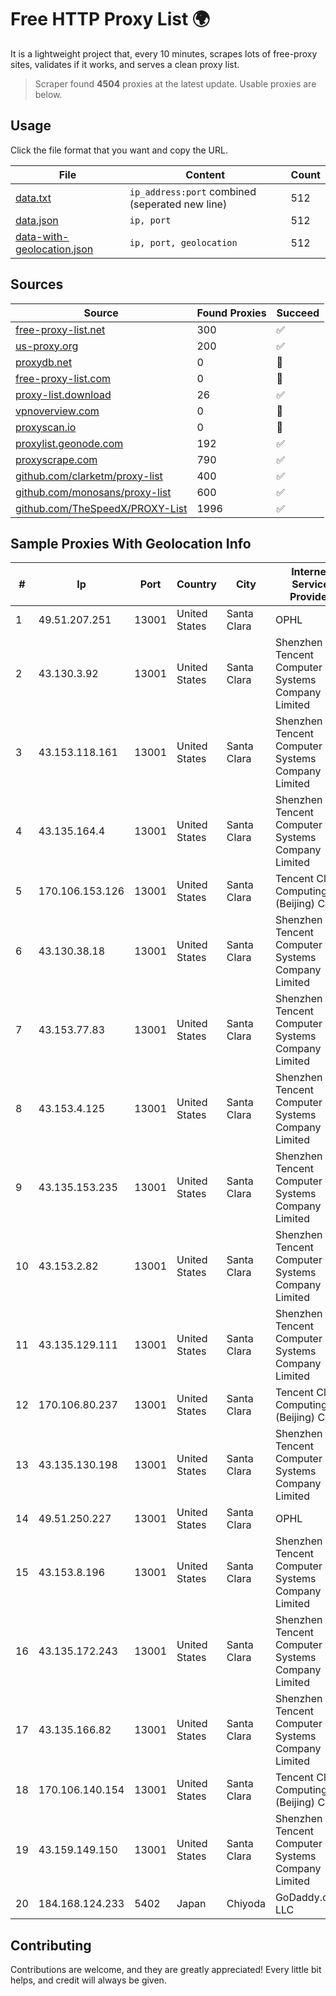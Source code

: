 
# Free HTTP Proxy List 🌍

It is a lightweight project that, every 10 minutes, scrapes lots of free-proxy sites, validates if it works, and serves a clean proxy list.


> Scraper found **4504** proxies at the latest update. Usable proxies are below.

## Usage

Click the file format that you want and copy the URL.


|File|Content|Count|
|----|-------|-----|
|[data.txt](https://raw.githubusercontent.com/themiralay/Proxy-List-World/master/data.txt)|`ip_address:port` combined (seperated new line)|512|
|[data.json](https://raw.githubusercontent.com/themiralay/Proxy-List-World/master/data.json)|`ip, port`|512|
|[data-with-geolocation.json](https://raw.githubusercontent.com/themiralay/Proxy-List-World/master/data-with-geolocation.json)|`ip, port, geolocation`|512|

## Sources

|Source|Found Proxies|Succeed|
|------|-------------|-------|
|[free-proxy-list.net](https://free-proxy-list.net)|300|✅|
|[us-proxy.org](https://www.us-proxy.org)|200|✅|
|[proxydb.net](http://proxydb.net)|0|🚫|
|[free-proxy-list.com](https://free-proxy-list.com/?page=&port=&type%5B%5D=http&type%5B%5D=https&up_time=0&search=Search)|0|🚫|
|[proxy-list.download](https://www.proxy-list.download/HTTP)|26|✅|
|[vpnoverview.com](https://vpnoverview.com/privacy/anonymous-browsing/free-proxy-servers)|0|🚫|
|[proxyscan.io](https://www.proxyscan.io)|0|🚫|
|[proxylist.geonode.com](https://proxylist.geonode.com/api/proxy-list?limit=300&page=1&sort_by=lastChecked&sort_type=desc&protocols=http,https)|192|✅|
|[proxyscrape.com](https://api.proxyscrape.com/v2/?request=displayproxies&protocol=http&timeout=10000&country=all&ssl=all&anonymity=all)|790|✅|
|[github.com/clarketm/proxy-list](https://raw.githubusercontent.com/clarketm/proxy-list/master/proxy-list-raw.txt)|400|✅|
|[github.com/monosans/proxy-list](https://raw.githubusercontent.com/monosans/proxy-list/main/proxies/http.txt)|600|✅|
|[github.com/TheSpeedX/PROXY-List](https://raw.githubusercontent.com/TheSpeedX/PROXY-List/master/http.txt)|1996|✅|


## Sample Proxies With Geolocation Info

|#|Ip|Port|Country|City|Internet Service Provider|
|-|--|----|-------|----|-------------------------|
|1|49.51.207.251|13001|United States|Santa Clara|OPHL|
|2|43.130.3.92|13001|United States|Santa Clara|Shenzhen Tencent Computer Systems Company Limited|
|3|43.153.118.161|13001|United States|Santa Clara|Shenzhen Tencent Computer Systems Company Limited|
|4|43.135.164.4|13001|United States|Santa Clara|Shenzhen Tencent Computer Systems Company Limited|
|5|170.106.153.126|13001|United States|Santa Clara|Tencent Cloud Computing (Beijing) Co|
|6|43.130.38.18|13001|United States|Santa Clara|Shenzhen Tencent Computer Systems Company Limited|
|7|43.153.77.83|13001|United States|Santa Clara|Shenzhen Tencent Computer Systems Company Limited|
|8|43.153.4.125|13001|United States|Santa Clara|Shenzhen Tencent Computer Systems Company Limited|
|9|43.135.153.235|13001|United States|Santa Clara|Shenzhen Tencent Computer Systems Company Limited|
|10|43.153.2.82|13001|United States|Santa Clara|Shenzhen Tencent Computer Systems Company Limited|
|11|43.135.129.111|13001|United States|Santa Clara|Shenzhen Tencent Computer Systems Company Limited|
|12|170.106.80.237|13001|United States|Santa Clara|Tencent Cloud Computing (Beijing) Co|
|13|43.135.130.198|13001|United States|Santa Clara|Shenzhen Tencent Computer Systems Company Limited|
|14|49.51.250.227|13001|United States|Santa Clara|OPHL|
|15|43.153.8.196|13001|United States|Santa Clara|Shenzhen Tencent Computer Systems Company Limited|
|16|43.135.172.243|13001|United States|Santa Clara|Shenzhen Tencent Computer Systems Company Limited|
|17|43.135.166.82|13001|United States|Santa Clara|Shenzhen Tencent Computer Systems Company Limited|
|18|170.106.140.154|13001|United States|Santa Clara|Tencent Cloud Computing (Beijing) Co|
|19|43.159.149.150|13001|United States|Santa Clara|Shenzhen Tencent Computer Systems Company Limited|
|20|184.168.124.233|5402|Japan|Chiyoda|GoDaddy.com, LLC|



## Contributing

Contributions are welcome, and they are greatly appreciated! Every
little bit helps, and credit will always be given.

